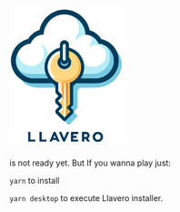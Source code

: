 # <img src="apps/desktop/assets/llavero-logo.png" width="200" >

is not ready yet. But If you wanna play just:

`yarn` to install

`yarn desktop` to execute Llavero installer. 
